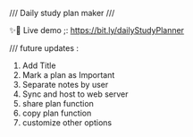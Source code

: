 /// Daily study plan maker ///

✨🌈 Live demo ;:
https://bit.ly/dailyStudyPlanner



/// future updates :
1. Add Title
2. Mark a plan as Important
3. Separate notes by user
4. Sync and host to web server 
5. share plan function
6. copy plan function
7. customize other options 
